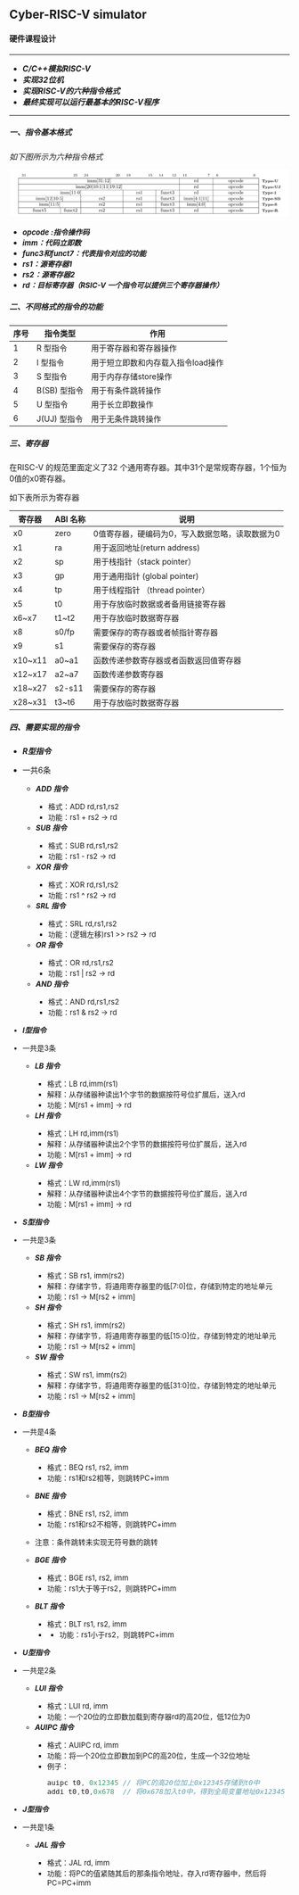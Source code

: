 ## Cyber-RISC-V simulator
#### 硬件课程设计
---
- ***C/C++模拟RISC-V***
- ***实现32位机***
- ***实现RISC-V的六种指令格式***
- ***最终实现可以运行最基本的RISC-V程序***
---
##### 一、指令基本格式
*如下图所示为六种指令格式*
  
![type](picture/Instruction_type.png)
  - <font size=2.5>***opcode :指令操作码***</font>
  - <font size=2.5>***imm：代码立即数***</font>
  - <font size=2.5>***func3和funct7：代表指令对应的功能***</font>
  - <font size=2.5>***rs1：源寄存器1***</font>
  - <font size=2.5>***rs2：源寄存器2***</font>
  - <font size=2.5>***rd：目标寄存器（RSIC-V 一个指令可以提供三个寄存器操作）***</font>

##### 二、不同格式的指令的功能
| 序号 | 指令类型  | 作用                  |
|----|-------|---------------------|
| 1  | R 型指令 | 用于寄存器和寄存器操作|
| 2  | I 型指令 | 用于短立即数和内存载入指令load操作|
| 3  | S 型指令 | 用于内存存储store操作|
| 4  | B(SB) 型指令 | 用于有条件跳转操作 |
| 5  | U 型指令 | 用于长立即数操作|
| 6  | J(UJ) 型指令 | 用于无条件跳转操作 |

##### 三、寄存器
在RISC-V 的规范里面定义了32 个通用寄存器。其中31个是常规寄存器，1个恒为0值的x0寄存器。

如下表所示为寄存器

| 寄存器     | ABI 名称 | 说明                         |
|---------|--------|----------------------------|
| x0      | zero   | 0值寄存器，硬编码为0，写入数据忽略，读取数据为0  |
| x1      | ra     | 用于返回地址(return address)     |
| x2      | sp     | 用于栈指针（stack pointer）       |
| x3      | gp     | 用于通用指针 (global pointer)    |
| x4      | tp     | 用于线程指针 （thread pointer）    |
| x5      | t0     | 用于存放临时数据或者备用链接寄存器          |
| x6~x7   | t1~t2  | 用于存放临时数据寄存器                |
| x8      | s0/fp  | 需要保存的寄存器或者帧指针寄存器           |
| x9      | s1     | 需要保存的寄存器                   |
| x10~x11 | a0~a1  | 函数传递参数寄存器或者函数返回值寄存器        |
| x12~x17 | a2~a7  | 函数传递参数寄存器                  |
| x18~x27 | s2-s11 | 需要保存的寄存器                   |
| x28~x31 | t3~t6  | 用于存放临时数据寄存器                |

##### 四、需要实现的指令

- ***R型指令***
- 一共6条
  - <font size=2.5>***ADD 指令***
    - 格式：ADD rd,rs1,rs2 
    - 功能：rs1 + rs2 -> rd
  - <font size=2.5>***SUB 指令***
    - 格式：SUB rd,rs1,rs2 
    - 功能：rs1 - rs2 -> rd
  - <font size=2.5>***XOR 指令***
    - 格式：XOR rd,rs1,rs2 
    - 功能：rs1 ^ rs2 -> rd
  - <font size=2.5>***SRL 指令***
    - 格式：SRL rd,rs1,rs2 
    - 功能：(逻辑左移)rs1 >> rs2 -> rd
  - <font size=2.5>***OR 指令***
    - 格式：OR rd,rs1,rs2 
    - 功能：rs1 | rs2 -> rd
  - <font size=2.5>***AND 指令***
    - 格式：AND rd,rs1,rs2 
    - 功能：rs1 & rs2 -> rd

- ***I型指令***
- 一共是3条
  - <font size=2.5>***LB 指令***
    - 格式：LB rd,imm(rs1)
    - 解释：从存储器种读出1个字节的数据按符号位扩展后，送入rd
    - 功能：M[rs1 + imm] -> rd
  - <font size=2.5>***LH 指令***
    - 格式：LH rd,imm(rs1)
    - 解释：从存储器种读出2个字节的数据按符号位扩展后，送入rd
    - 功能：M[rs1 + imm] -> rd
  - <font size=2.5>***LW 指令***
    - 格式：LW rd,imm(rs1)
    - 解释：从存储器种读出4个字节的数据按符号位扩展后，送入rd
    - 功能：M[rs1 + imm] -> rd

- ***S型指令***
- 一共是3条
  - <font size=2.5>***SB 指令***
    - 格式：SB rs1, imm(rs2)
    - 解释：存储字节，将通用寄存器里的低[7:0]位，存储到特定的地址单元
    - 功能：rs1 -> M[rs2 + imm]
  - <font size=2.5>***SH 指令***
    - 格式：SH rs1, imm(rs2)
    - 解释：存储字节，将通用寄存器里的低[15:0]位，存储到特定的地址单元
    - 功能：rs1 -> M[rs2 + imm]
  - <font size=2.5>***SW 指令***
    - 格式：SW rs1, imm(rs2)
    - 解释：存储字节，将通用寄存器里的低[31:0]位，存储到特定的地址单元
    - 功能：rs1 -> M[rs2 + imm]

- ***B型指令***
- 一共是4条
  - <font size=2.5>***BEQ 指令***
    - 格式：BEQ rs1, rs2, imm
    - 功能：rs1和rs2相等，则跳转PC+imm
  - <font size=2.5>***BNE 指令***
    - 格式：BNE rs1, rs2, imm
    - 功能：rs1和rs2不相等，则跳转PC+imm

  - 注意：条件跳转未实现无符号数的跳转
  - <font size=2.5>***BGE 指令***
    - 格式：BGE rs1, rs2, imm
    - 功能：rs1大于等于rs2，则跳转PC+imm
  - <font size=2.5>***BLT 指令***
    - 格式：BLT rs1, rs2, imm
    - - 功能：rs1小于rs2，则跳转PC+imm

- ***U型指令***
- 一共是2条
  - <font size=2.5>***LUI 指令***
    - 格式：LUI rd, imm
    - 功能：一个20位的立即数加载到寄存器rd的高20位，低12位为0
  - <font size=2.5>***AUIPC 指令***
    - 格式：AUIPC rd, imm
    - 功能：将一个20位立即数加到PC的高20位，生成一个32位地址
    - 例子：
        ```C++
        auipc t0, 0x12345 // 将PC的高20位加上0x12345存储到t0中
        addi t0,t0,0x678  // 将0x678加入t0中，得到全局变量地址0x12345
        ```

- ***J型指令***
- 一共是1条
  - <font size=2.5>***JAL 指令***
    - 格式：JAL rd, imm
    - 功能：将PC的值紧随其后的那条指令地址，存入rd寄存器中，然后将PC=PC+imm
